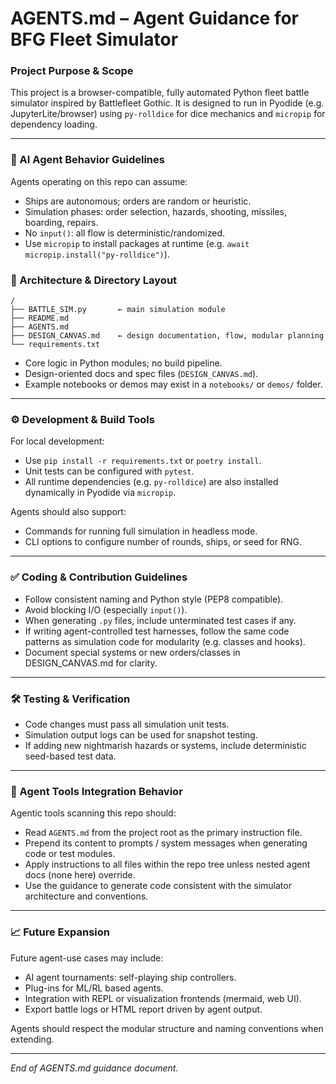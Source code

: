 # AGENTS.md – Agent Guidance for BFG Fleet Simulator

### Project Purpose & Scope

This project is a browser-compatible, fully automated Python fleet battle simulator inspired by Battlefleet Gothic.
It is designed to run in Pyodide (e.g. JupyterLite/browser) using `py-rolldice` for dice mechanics and `micropip` for dependency loading.

---

### 🧠 AI Agent Behavior Guidelines

Agents operating on this repo can assume:

* Ships are autonomous; orders are random or heuristic.
* Simulation phases: order selection, hazards, shooting, missiles, boarding, repairs.
* No `input()`: all flow is deterministic/randomized.
* Use `micropip` to install packages at runtime (e.g. `await micropip.install("py-rolldice")`).

### 🧩 Architecture & Directory Layout

```
/
├── BATTLE_SIM.py       ← main simulation module
├── README.md
├── AGENTS.md
├── DESIGN_CANVAS.md    ← design documentation, flow, modular planning
└── requirements.txt
```

* Core logic in Python modules; no build pipeline.
* Design-oriented docs and spec files (`DESIGN_CANVAS.md`).
* Example notebooks or demos may exist in a `notebooks/` or `demos/` folder.

---

### ⚙️ Development & Build Tools

For local development:

* Use `pip install -r requirements.txt` or `poetry install`.
* Unit tests can be configured with `pytest`.
* All runtime dependencies (e.g. `py-rolldice`) are also installed dynamically in Pyodide via `micropip`.

Agents should also support:

* Commands for running full simulation in headless mode.
* CLI options to configure number of rounds, ships, or seed for RNG.

---

### ✅ Coding & Contribution Guidelines

* Follow consistent naming and Python style (PEP8 compatible).
* Avoid blocking I/O (especially `input()`).
* When generating `.py` files, include unterminated test cases if any.
* If writing agent-controlled test harnesses, follow the same code patterns as simulation code for modularity (e.g. classes and hooks).
* Document special systems or new orders/classes in DESIGN\_CANVAS.md for clarity.

---

### 🛠️ Testing & Verification

* Code changes must pass all simulation unit tests.
* Simulation output logs can be used for snapshot testing.
* If adding new nightmarish hazards or systems, include deterministic seed-based test data.

---

### 🤖 Agent Tools Integration Behavior

Agentic tools scanning this repo should:

* Read `AGENTS.md` from the project root as the primary instruction file.
* Prepend its content to prompts / system messages when generating code or test modules.
* Apply instructions to all files within the repo tree unless nested agent docs (none here) override.
* Use the guidance to generate code consistent with the simulator architecture and conventions.

---

### 📈 Future Expansion

Future agent-use cases may include:

* AI agent tournaments: self-playing ship controllers.
* Plug-ins for ML/RL based agents.
* Integration with REPL or visualization frontends (mermaid, web UI).
* Export battle logs or HTML report driven by agent output.

Agents should respect the modular structure and naming conventions when extending.

---

*End of AGENTS.md guidance document.*
